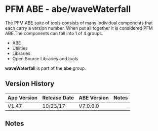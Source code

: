 # PFM ABE - abe/waveWaterfall

The PFM ABE suite of tools consists of many individual components that each carry a version number.  When put all together it is considered PFM ABE.The components can fall into 1 of 4 groups.
- ABE
- Utilities
- Libraries
- Open Source Libraries and tools

**waveWaterfall** is part of the **abe** group.

## Version History

|App Version|Release Date|ABE Version|Notes|
|-------|------------|-----|---|
|V1.47|10/23/17|V7.0.0.0|  |

## Notes
